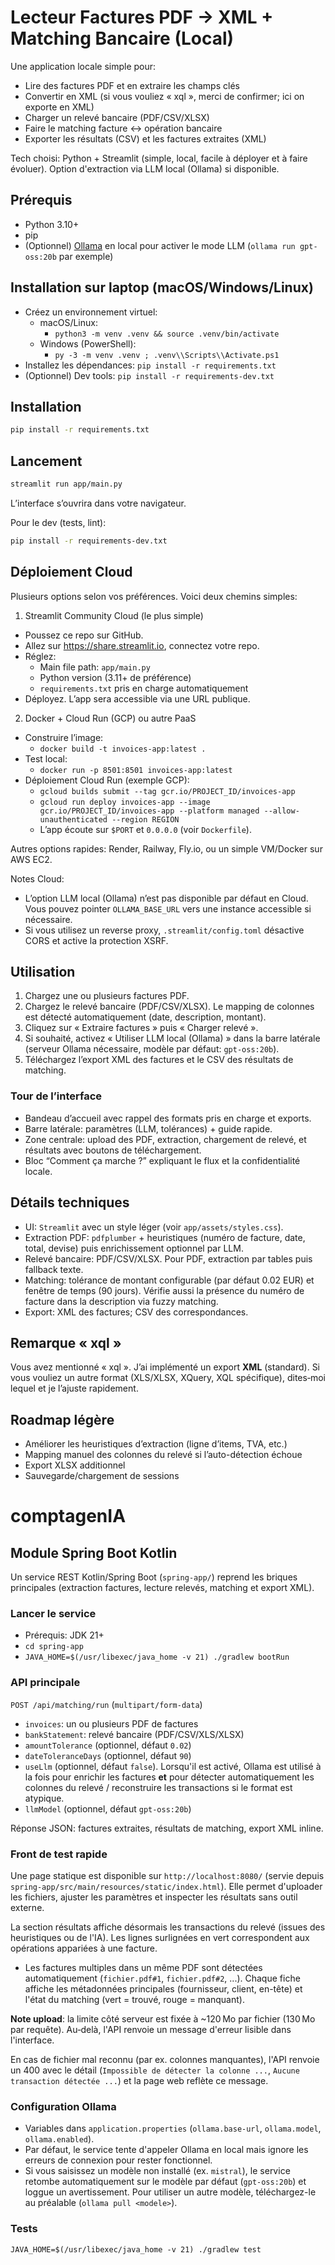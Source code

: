 # Lecteur Factures PDF → XML + Matching Bancaire (Local)

Une application locale simple pour:

- Lire des factures PDF et en extraire les champs clés
- Convertir en XML (si vous vouliez « xql », merci de confirmer; ici on exporte en XML)
- Charger un relevé bancaire (PDF/CSV/XLSX)
- Faire le matching facture ↔ opération bancaire
- Exporter les résultats (CSV) et les factures extraites (XML)

Tech choisi: Python + Streamlit (simple, local, facile à déployer et à faire évoluer). Option d'extraction via LLM local (Ollama) si disponible.

## Prérequis

- Python 3.10+
- pip
- (Optionnel) [Ollama](https://ollama.com) en local pour activer le mode LLM (`ollama run gpt-oss:20b` par exemple)

## Installation sur laptop (macOS/Windows/Linux)

- Créez un environnement virtuel:
  - macOS/Linux:
    - `python3 -m venv .venv && source .venv/bin/activate`
  - Windows (PowerShell):
    - `py -3 -m venv .venv ; .venv\\Scripts\\Activate.ps1`
- Installez les dépendances: `pip install -r requirements.txt`
- (Optionnel) Dev tools: `pip install -r requirements-dev.txt`

## Installation

```bash
pip install -r requirements.txt
```

## Lancement

```bash
streamlit run app/main.py
```

L’interface s’ouvrira dans votre navigateur.

Pour le dev (tests, lint):

```bash
pip install -r requirements-dev.txt
```

## Déploiement Cloud

Plusieurs options selon vos préférences. Voici deux chemins simples:

1) Streamlit Community Cloud (le plus simple)
- Poussez ce repo sur GitHub.
- Allez sur https://share.streamlit.io, connectez votre repo.
- Réglez:
  - Main file path: `app/main.py`
  - Python version (3.11+ de préférence)
  - `requirements.txt` pris en charge automatiquement
- Déployez. L’app sera accessible via une URL publique.

2) Docker + Cloud Run (GCP) ou autre PaaS
- Construire l’image:
  - `docker build -t invoices-app:latest .`
- Test local:
  - `docker run -p 8501:8501 invoices-app:latest`
- Déploiement Cloud Run (exemple GCP):
  - `gcloud builds submit --tag gcr.io/PROJECT_ID/invoices-app`
  - `gcloud run deploy invoices-app --image gcr.io/PROJECT_ID/invoices-app --platform managed --allow-unauthenticated --region REGION`
  - L’app écoute sur `$PORT` et `0.0.0.0` (voir `Dockerfile`).

Autres options rapides: Render, Railway, Fly.io, ou un simple VM/Docker sur AWS EC2.

Notes Cloud:
- L’option LLM local (Ollama) n’est pas disponible par défaut en Cloud. Vous pouvez pointer `OLLAMA_BASE_URL` vers une instance accessible si nécessaire.
- Si vous utilisez un reverse proxy, `.streamlit/config.toml` désactive CORS et active la protection XSRF.

## Utilisation

1. Chargez une ou plusieurs factures PDF.
2. Chargez le relevé bancaire (PDF/CSV/XLSX). Le mapping de colonnes est détecté automatiquement (date, description, montant).
3. Cliquez sur « Extraire factures » puis « Charger relevé ».
4. Si souhaité, activez « Utiliser LLM local (Ollama) » dans la barre latérale (serveur Ollama nécessaire, modèle par défaut: `gpt-oss:20b`).
5. Téléchargez l’export XML des factures et le CSV des résultats de matching.

### Tour de l’interface
- Bandeau d’accueil avec rappel des formats pris en charge et exports.
- Barre latérale: paramètres (LLM, tolérances) + guide rapide.
- Zone centrale: upload des PDF, extraction, chargement de relevé, et résultats avec boutons de téléchargement.
- Bloc “Comment ça marche ?” expliquant le flux et la confidentialité locale.

## Détails techniques

- UI: `Streamlit` avec un style léger (voir `app/assets/styles.css`).
- Extraction PDF: `pdfplumber` + heuristiques (numéro de facture, date, total, devise) puis enrichissement optionnel par LLM.
- Relevé bancaire: PDF/CSV/XLSX. Pour PDF, extraction par tables puis fallback texte.
- Matching: tolérance de montant configurable (par défaut 0.02 EUR) et fenêtre de temps (90 jours). Vérifie aussi la présence du numéro de facture dans la description via fuzzy matching.
- Export: XML des factures; CSV des correspondances.

## Remarque « xql »

Vous avez mentionné « xql ». J’ai implémenté un export **XML** (standard). Si vous vouliez un autre format (XLS/XLSX, XQuery, XQL spécifique), dites‑moi lequel et je l’ajuste rapidement.

## Roadmap légère

- Améliorer les heuristiques d’extraction (ligne d’items, TVA, etc.)
- Mapping manuel des colonnes du relevé si l’auto-détection échoue
- Export XLSX additionnel
- Sauvegarde/chargement de sessions
# comptagenIA

## Module Spring Boot Kotlin

Un service REST Kotlin/Spring Boot (`spring-app/`) reprend les briques principales (extraction factures, lecture relevés, matching et export XML).

### Lancer le service
- Prérequis: JDK 21+
- `cd spring-app`
- `JAVA_HOME=$(/usr/libexec/java_home -v 21) ./gradlew bootRun`

### API principale
`POST /api/matching/run` (`multipart/form-data`)
- `invoices`: un ou plusieurs PDF de factures
- `bankStatement`: relevé bancaire (PDF/CSV/XLS/XLSX)
- `amountTolerance` (optionnel, défaut `0.02`)
- `dateToleranceDays` (optionnel, défaut `90`)
- `useLlm` (optionnel, défaut `false`). Lorsqu'il est activé, Ollama est utilisé à la fois pour enrichir les factures **et** pour détecter automatiquement les colonnes du relevé / reconstruire les transactions si le format est atypique.
- `llmModel` (optionnel, défaut `gpt-oss:20b`)

Réponse JSON: factures extraites, résultats de matching, export XML inline.

### Front de test rapide
Une page statique est disponible sur `http://localhost:8080/` (servie depuis `spring-app/src/main/resources/static/index.html`). Elle permet d'uploader les fichiers, ajuster les paramètres et inspecter les résultats sans outil externe.

La section résultats affiche désormais les transactions du relevé (issues des heuristiques ou de l'IA). Les lignes surlignées en vert correspondent aux opérations appariées à une facture.

- Les factures multiples dans un même PDF sont détectées automatiquement (`fichier.pdf#1`, `fichier.pdf#2`, ...). Chaque fiche affiche les métadonnées principales (fournisseur, client, en-tête) et l'état du matching (vert = trouvé, rouge = manquant).

**Note upload**: la limite côté serveur est fixée à ~120 Mo par fichier (130 Mo par requête). Au‑delà, l'API renvoie un message d'erreur lisible dans l'interface.

En cas de fichier mal reconnu (par ex. colonnes manquantes), l'API renvoie un 400 avec le détail (`Impossible de détecter la colonne ...`, `Aucune transaction détectée ...`) et la page web reflète ce message.

### Configuration Ollama
- Variables dans `application.properties` (`ollama.base-url`, `ollama.model`, `ollama.enabled`).
- Par défaut, le service tente d'appeler Ollama en local mais ignore les erreurs de connexion pour rester fonctionnel.
- Si vous saisissez un modèle non installé (ex. `mistral`), le service retombe automatiquement sur le modèle par défaut (`gpt-oss:20b`) et loggue un avertissement. Pour utiliser un autre modèle, téléchargez-le au préalable (`ollama pull <modele>`).

### Tests
`JAVA_HOME=$(/usr/libexec/java_home -v 21) ./gradlew test`
